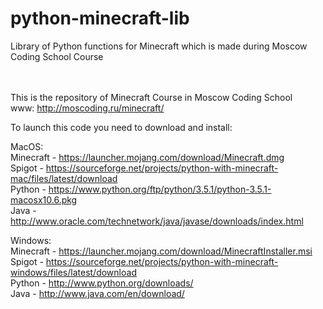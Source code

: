 # python-minecraft-lib
Library of Python functions for Minecraft which is made during Moscow Coding School Course

<br> <br>
This is the repository of Minecraft Course in Moscow Coding School <br>
www: http://moscoding.ru/minecraft/

To launch this code you need to download and install: <br>

MacOS:<br>
Minecraft - https://launcher.mojang.com/download/Minecraft.dmg <br>
Spigot - https://sourceforge.net/projects/python-with-minecraft-mac/files/latest/download <br>
Python - https://www.python.org/ftp/python/3.5.1/python-3.5.1-macosx10.6.pkg <br>
Java - http://www.oracle.com/technetwork/java/javase/downloads/index.html <br>

Windows: <br>
Minecraft - https://launcher.mojang.com/download/MinecraftInstaller.msi <br>
Spigot - https://sourceforge.net/projects/python-with-minecraft-windows/files/latest/download <br>
Python - http://www.python.org/downloads/ <br>
Java - http://www.java.com/en/download/ <br>

